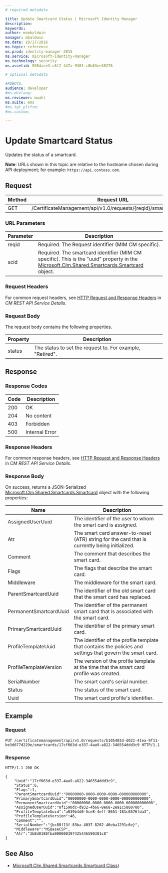 ```yaml
---
# required metadata

title: Update Smartcard Status | Microsoft Identity Manager
description:
keywords:
author: msmbaldwin
manager: mbaldwin
ms.date: 10/17/2016
ms.topic: reference
ms.prod: identity-manager-2015
ms.service: microsoft-identity-manager
ms.technology: security
ms.assetid: 598dace3-c6f2-447a-9301-c0b63ee38276

# optional metadata

#ROBOTS:
audience: developer
#ms.devlang:
ms.reviewer: mwahl
ms.suite: ems
#ms.tgt_pltfrm:
#ms.custom:

---
```


# Update Smartcard Status
Updates the status of a smartcard.

**Note**: URLs shown in this topic are relative to the hostname chosen during API deployment; for example: `https://api.contoso.com`.
## Request


Method  |Request URL  
---------|---------
GET     |/CertificateManagement/api/v1.0/requests/{reqid}/smartcards/{scid}

### URL Parameters
Parameter | Description
---------|------------
reqid | Required. The Request identifier (MIM CM specific).
scid | Required. The smartcard identifier (MIM CM specific). This is the "uuid" property in the [Microsoft.Clm.Shared.Smartcards.Smartcard](http://msdn.microsoft.com/library/microsoft.clm.shared.smartcards.smartcard.aspx) object.

### Request Headers
For common request headers, see [HTTP Request and Response Headers](certificate-management-rest-api-service-details.md#http-request-and-response-headers) in *CM REST API Service Details*.
### Request Body
The request body contains the following properties.

Property | Description
---------|-----------
status | The status to set the request to. For example, "Retired".


## Response
### Response Codes
Code  |Description  
---------|---------
200     | OK
204 | No content
403 | Forbidden
500 | Internal Error

### Response Headers
For common response headers, see [HTTP Request and Response Headers](certificate-management-rest-api-service-details.md#http-request-and-response-headers) in *CM REST API Service Details*.
### Response Body
On success, returns a JSON-Serialized [Microsoft.Clm.Shared.Smartcards.Smartcard](http://msdn.microsoft.com/library/microsoft.clm.shared.smartcards.smartcard.aspx) object with the following properties:

Name | Description
-----|-----------
AssignedUserUuid | The identifier of the user to whom the smart card is assigned.
Atr | The smart card answer-to-reset (ATR) string for the card that is currently being initialized.
Comment | The comment that describes the smart card.
Flags | The flags that describe the smart card.
Middleware | The middleware for the smart card.
ParentSmartcardUuid | The identifier of the old smart card that the smart card has replaced.
PermanentSmartcardUuid | The identifier of the permanent smart card that is associated with the smart card.
PrimarySmartcardUuid | The identifier of the primary smart card.
ProfileTemplateUuid | The identifier of the profile template that contains the policies and settings that govern the smart card.
ProfileTemplateVersion | The version of the profile template at the time that the smart card profile was created.
SerialNumber | The smart card's serial number.
Status | The status of the smart card.
Uuid | The smart card profile's identifier.

## Example

### Request
```
PUT /certificatemanagement/api/v1.0/requests/b105403d-d021-41ea-9f11-be3d677d229e/smartcards/17cf063d-e337-4aa9-a822-346554ddd3c9 HTTP/1.1

```
### Response
```
HTTP/1.1 200 OK

{
    "Uuid":"17cf063d-e337-4aa9-a822-346554ddd3c9",
    "Status":6,
    "Flags":1,
    "ParentSmartcardUuid":"00000000-0000-0000-0000-000000000000",
    "PrimarySmartcardUuid":"00000000-0000-0000-0000-000000000000",
    "PermanentSmartcardUuid":"00000000-0000-0000-0000-000000000000",
    "AssignedUserUuid":"8f1590dc-d932-4b66-8e68-2e91c5880780",
    "ProfileTemplateUuid":"a039b4d0-5ce8-4eff-8651-181c6576fda3",
    "ProfileTemplateVersion":46,
    "Comment":"",
    "SerialNumber":"{bc88f13f-83ba-4037-8262-46eba1291c6e}",
    "Middleware":"MSBaseCSP",
    "Atr":"3b8d0180fba000000397425446590301c8"
}
```       
## See Also

- [Microsoft.Clm.Shared.Smartcards.Smartcard Class](https://msdn.microsoft.com/library/microsoft.clm.shared.smartcards.smartcard.aspx))
